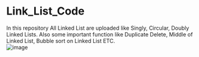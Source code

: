 # Link_List_Code
In this repository All Linked List are uploaded like Singly, Circular, Doubly Linked Lists. Also some important function like Duplicate Delete, Middle of Linked List, Bubble sort on Linked List ETC.    
![image](https://user-images.githubusercontent.com/61928905/151437122-60e65dce-da74-40aa-8daa-97260080ac60.png)
